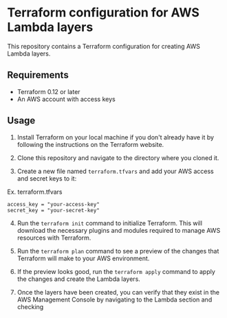 # Terraform configuration for AWS Lambda layers

This repository contains a Terraform configuration for creating AWS Lambda layers.

## Requirements

- Terraform 0.12 or later
- An AWS account with access keys

## Usage

1. Install Terraform on your local machine if you don't already have it by following the instructions on the Terraform website.

2. Clone this repository and navigate to the directory where you cloned it.

3. Create a new file named `terraform.tfvars` and add your AWS access and secret keys to it:

Ex. terraform.tfvars

```hcl
access_key = "your-access-key"
secret_key = "your-secret-key"
```

4. Run the `terraform init` command to initialize Terraform. This will download the necessary plugins and modules required to manage AWS resources with Terraform.

5. Run the `terraform plan` command to see a preview of the changes that Terraform will make to your AWS environment.

6. If the preview looks good, run the `terraform apply` command to apply the changes and create the Lambda layers.

7. Once the layers have been created, you can verify that they exist in the AWS Management Console by navigating to the Lambda section and checking
